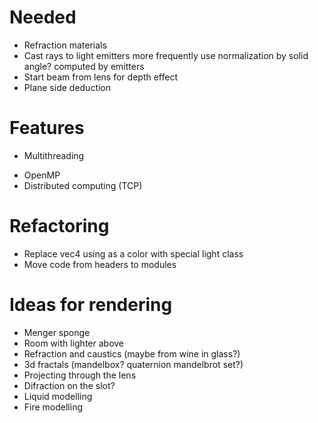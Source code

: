 # Needed
- Refraction materials
- Cast rays to light emitters more frequently
  use normalization by solid angle? computed by emitters
- Start beam from lens for depth effect
- Plane side deduction

# Features
+ Multithreading
- OpenMP
- Distributed computing (TCP)

# Refactoring
- Replace vec4 using as a color with special light class
- Move code from headers to modules

# Ideas for rendering
- Menger sponge
- Room with lighter above
- Refraction and caustics (maybe from wine in glass?)
- 3d fractals (mandelbox? quaternion mandelbrot set?)
- Projecting through the lens
- Difraction on the slot?
- Liquid modelling
- Fire modelling
